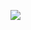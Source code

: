 ![](https://www.nta.go.jp/tmp/56395fcd-aa35-4ab4-924d-e3b753d003d6/images/f6d777fc77ae80d3afcc71f28e3940ab69cb62686be6b83e063fcdc3e62cfc46.jpg)